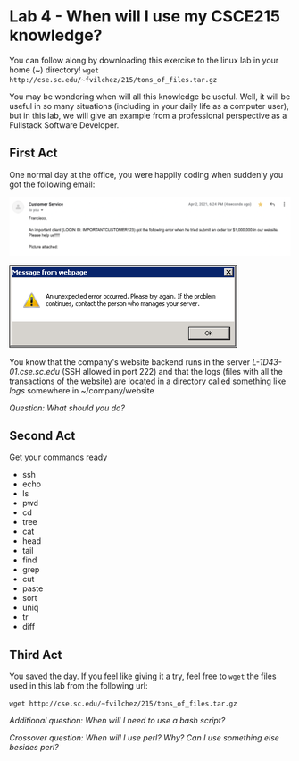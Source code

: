 # Lab 4 - When will I use my CSCE215 knowledge?

You can follow along by downloading this exercise to the linux lab in your home (~) directory!
`wget http://cse.sc.edu/~fvilchez/215/tons_of_files.tar.gz`

You may be wondering when will all this knowledge be useful. Well, it will be useful in so many situations (including in your daily life as a computer user), but in this lab, we will give an example from a professional perspective as a Fullstack Software Developer.

## First Act

One normal day at the office, you were happily coding when suddenly you got the following email:

![](../figures/email.png)

![](../figures/error.png)

You know that the company's website backend runs in the server *L-1D43-01.cse.sc.edu* (SSH allowed in port 222) and that the logs (files with all the transactions of the website) are located in a directory called something like *logs* somewhere in ~/company/website

*Question: What should you do?*

## Second Act

Get your commands ready

- ssh
- echo
- ls
- pwd
- cd
- tree
- cat
- head
- tail
- find
- grep
- cut
- paste
- sort
- uniq
- tr
- diff

## Third Act

You saved the day. If you feel like giving it a try, feel free to `wget` the files used in this lab from the following url:

`wget http://cse.sc.edu/~fvilchez/215/tons_of_files.tar.gz`

*Additional question: When will I need to use a bash script?*

*Crossover question: When will I use perl? Why? Can I use something else besides perl?*
